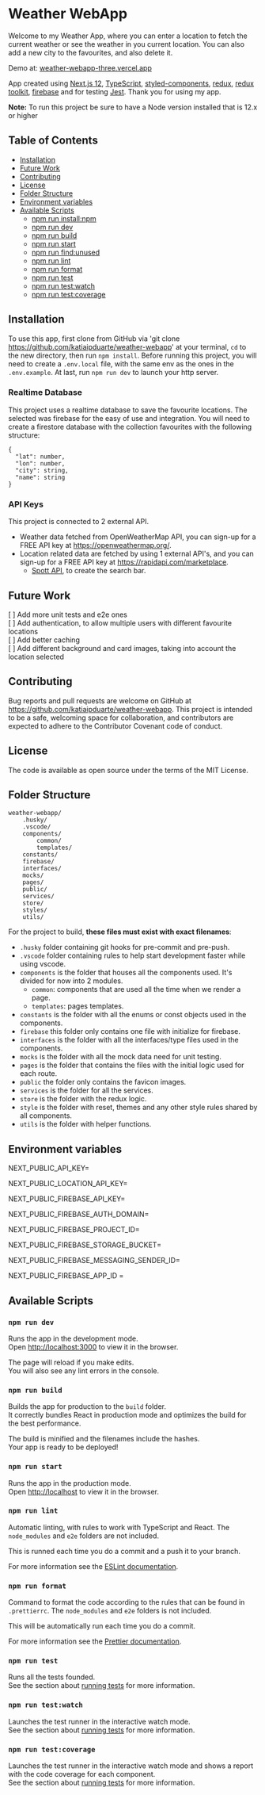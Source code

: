 # Weather WebApp

Welcome to my Weather App, where you can enter a location to fetch the current weather or see the weather in you current location. You can also add a new city to the favourites, and also delete it.

Demo at: [weather-webapp-three.vercel.app](weather-webapp-three.vercel.app)

App created using [Next.js 12](https://nextjs.org/), [TypeScript](https://www.typescriptlang.org/), [styled-components](https://styled-components.com/), [redux](https://redux.js.org/), [redux toolkit](https://redux-toolkit.js.org/), [firebase](https://firebase.google.com/) and for testing [Jest](https://jestjs.io/). Thank you for using my app.

**Note:** To run this project be sure to have a Node version installed that is 12.x or higher

## Table of Contents

- [Installation](#installation)
- [Future Work](#future-work)
- [Contributing](#contributing)
- [License](#license)
- [Folder Structure](#folder-structure)
- [Environment variables](#environment-variables)
- [Available Scripts](#available-scripts)
  - [npm run install:npm](#npm-run-installnpm)
  - [npm run dev](#npm-run-dev)
  - [npm run build](#npm-run-build)
  - [npm run start](#npm-run-start)
  - [npm run find:unused](#npm-run-findunused)
  - [npm run lint](#npm-run-lint)
  - [npm run format](#npm-run-format)
  - [npm run test](#npm-run-test)
  - [npm run test:watch](#npm-run-testwatch)
  - [npm run test:coverage](#npm-run-testcoverage)

## Installation

To use this app, first clone from GitHub via 'git clone https://github.com/katiaipduarte/weather-webapp' at your terminal, `cd` to the new directory, then run `npm install`. Before running this project, you will need to create a `.env.local` file, with the same env as the ones in the `.env.example`. At last, run `npm run dev` to launch your http server.

### Realtime Database

This project uses a realtime database to save the favourite locations. The selected was firebase for the easy of use and integration.
You will need to create a firestore database with the collection favourites with the following structure:

```
{
  "lat": number,
  "lon": number,
  "city": string,
  "name": string
}
```

### API Keys

This project is connected to 2 external API.

- Weather data fetched from OpenWeatherMap API, you can sign-up for a FREE API key at https://openweathermap.org/.
- Location related data are fetched by using 1 external API's, and you can sign-up for a FREE API key at https://rapidapi.com/marketplace.
  - [Spott API](https://www.spott.dev/), to create the search bar.

## Future Work

[ ] Add more unit tests and e2e ones<br>
[ ] Add authentication, to allow multiple users with different favourite locations<br>
[ ] Add better caching <br>
[ ] Add different background and card images, taking into account the location selected<br>

## Contributing

Bug reports and pull requests are welcome on GitHub at https://github.com/katiaipduarte/weather-webapp. This project is intended to be a safe, welcoming space for collaboration, and contributors are expected to adhere to the Contributor Covenant code of conduct.

## License

The code is available as open source under the terms of the MIT License.

## Folder Structure

```
weather-webapp/
    .husky/
    .vscode/
    components/
        common/
        templates/
    constants/
    firebase/
    interfaces/
    mocks/
    pages/
    public/
    services/
    store/
    styles/
    utils/
```

For the project to build, **these files must exist with exact filenames**:

- `.husky` folder containing git hooks for pre-commit and pre-push.
- `.vscode` folder containing rules to help start development faster while using vscode.
- `components` is the folder that houses all the components used. It's divided for now into 2 modules.
  - `common`: components that are used all the time when we render a page.
  - `templates`: pages templates.
- `constants` is the folder with all the enums or const objects used in the components.
- `firebase` this folder only contains one file with initialize for firebase.
- `interfaces` is the folder with all the interfaces/type files used in the components.
- `mocks` is the folder with all the mock data need for unit testing.
- `pages` is the folder that contains the files with the initial logic used for each route.
- `public` the folder only contains the favicon images.
- `services` is the folder for all the services.
- `store` is the folder with the redux logic.
- `style` is the folder with reset, themes and any other style rules shared by all components.
- `utils` is the folder with helper functions.

## Environment variables

NEXT_PUBLIC_API_KEY=

NEXT_PUBLIC_LOCATION_API_KEY=

NEXT_PUBLIC_FIREBASE_API_KEY=

NEXT_PUBLIC_FIREBASE_AUTH_DOMAIN=

NEXT_PUBLIC_FIREBASE_PROJECT_ID=

NEXT_PUBLIC_FIREBASE_STORAGE_BUCKET=

NEXT_PUBLIC_FIREBASE_MESSAGING_SENDER_ID=

NEXT_PUBLIC_FIREBASE_APP_ID =

## Available Scripts

### `npm run dev`

Runs the app in the development mode.<br />
Open [http://localhost:3000](http://localhost:3000) to view it in the browser.

The page will reload if you make edits.<br />
You will also see any lint errors in the console.

### `npm run build`

Builds the app for production to the `build` folder.<br />
It correctly bundles React in production mode and optimizes the build for the best performance.

The build is minified and the filenames include the hashes.<br />
Your app is ready to be deployed!

### `npm run start`

Runs the app in the production mode.<br />
Open [http://localhost](http://localhost) to view it in the browser.

### `npm run lint`

Automatic linting, with rules to work with TypeScript and React. The `node_modules` and `e2e` folders are not included.

This is runned each time you do a commit and a push it to your branch.

For more information see the [ESLint documentation](https://eslint.org/).

### `npm run format`

Command to format the code according to the rules that can be found in `.prettierrc`. The `node_modules` and `e2e` folders is not included.

This will be automatically run each time you do a commit.

For more information see the [Prettier documentation](https://prettier.io/).

### `npm run test`

Runs all the tests founded.<br />
See the section about [running tests](https://facebook.github.io/create-react-app/docs/running-tests) for more information.

### `npm run test:watch`

Launches the test runner in the interactive watch mode.<br />
See the section about [running tests](https://facebook.github.io/create-react-app/docs/running-tests) for more information.

### `npm run test:coverage`

Launches the test runner in the interactive watch mode and shows a report with the code coverage for each component.<br />
See the section about [running tests](https://facebook.github.io/create-react-app/docs/running-tests) for more information.
